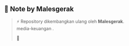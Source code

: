 ## 📌 Note by Malesgerak

> ⚡ Repository dikembangkan ulang oleh **Malesgerak**.  
> media-keuangan .  
> 
>  🚀